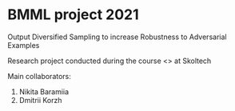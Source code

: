 # BMML project 2021
Output Diversified Sampling to increase Robustness to Adversarial Examples

Research project conducted during the course <<Bayesian Methods of Machine Learning>> at Skoltech

Main collaborators:
1. Nikita Baramiia
1. Dmitrii Korzh
